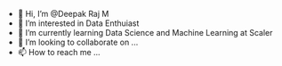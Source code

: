- 👋 Hi, I’m @Deepak Raj M
- 👀 I’m interested in Data Enthuiast
- 🌱 I’m currently learning Data Science and Machine Learning at Scaler
- 💞️ I’m looking to collaborate on ...
- 📫 How to reach me ...

<!---
DeepakRaj145/DeepakRaj145 is a ✨ special ✨ repository because its `README.md` (this file) appears on your GitHub profile.
You can click the Preview link to take a look at your changes.
--->

